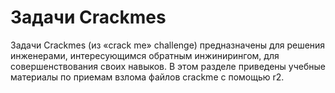 Задачи Crackmes
========

Задачи Crackmes (из «crack me» challenge) предназначены для решения инженерами, интересующимся обратным инжинирингом, для совершенствования своих навыков. В этом разделе приведены учебные материалы по приемам взлома файлов crackme с помощью r2.
